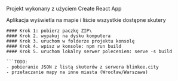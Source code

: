 Projekt wykonany z użyciem Create React App
 
Aplikacja wyświetla na mapie i liście wszystkie dostępne skutery  


```Aby uruchomic mape nalezy:
#### Krok 1: pobierz paczkę ZIP\
#### Krok 2. wypakuj na dysku komputera
#### Krok 3. uruchom w folderze projektu konsolę
#### Krok 4. wpisz w konsole: npm run build
#### Krok 5. uruchom lokalny serwer poleceniem: serve -s build

```TODO:
- pobieranie JSON z listą skuterów z serwera blinkee.city
- przełaczanie mapy na inne miasta (Wrocław/Warszawa)